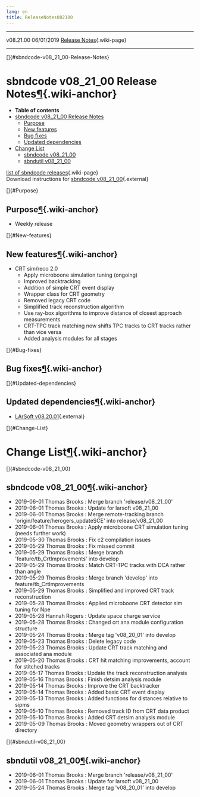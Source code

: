 ```yaml
---
lang: en
title: ReleaseNotes082100
---
```


  ----------- ------------ -- -- ------------------------------------------------------
  v08.21.00   06/01/2019         [Release Notes](ReleaseNotes082100.html){.wiki-page}
  ----------- ------------ -- -- ------------------------------------------------------

[]{#sbndcode-v08_21_00-Release-Notes}

sbndcode v08\_21\_00 Release Notes[¶](#sbndcode-v08_21_00-Release-Notes){.wiki-anchor}
======================================================================================

-   **Table of contents**
-   [sbndcode v08\_21\_00 Release
    Notes](#sbndcode-v08_21_00-Release-Notes)
    -   [Purpose](#Purpose)
    -   [New features](#New-features)
    -   [Bug fixes](#Bug-fixes)
    -   [Updated dependencies](#Updated-dependencies)
-   [Change List](#Change-List)
    -   [sbndcode v08\_21\_00](#sbndcode-v08_21_00)
    -   [sbndutil v08\_21\_00](#sbndutil-v08_21_00)

[list of sbndcode
releases](List_of_SBND_code_releases.html){.wiki-page}\
Download instructions for [sbndcode
v08\_21\_00](http://scisoft.fnal.gov/scisoft/bundles/sbnd/v08_21_00/sbndcode-v08_21_00.html){.external}

[]{#Purpose}

Purpose[¶](#Purpose){.wiki-anchor}
----------------------------------

-   Weekly release

[]{#New-features}

New features[¶](#New-features){.wiki-anchor}
--------------------------------------------

-   CRT sim/reco 2.0
    -   Apply microboone simulation tuning (ongoing)
    -   Improved backtracking
    -   Addition of simple CRT event display
    -   Wrapper class for CRT geometry
    -   Removed legacy CRT code
    -   Simplified track reconstruction algorithm
    -   Use ray-box algorithms to improve distance of closest approach
        measurements
    -   CRT-TPC track matching now shifts TPC tracks to CRT tracks
        rather than vice versa
    -   Added analysis modules for all stages

[]{#Bug-fixes}

Bug fixes[¶](#Bug-fixes){.wiki-anchor}
--------------------------------------

[]{#Updated-dependencies}

Updated dependencies[¶](#Updated-dependencies){.wiki-anchor}
------------------------------------------------------------

-   [LArSoft
    v08.20.01](https://cdcvs.fnal.gov/redmine/projects/larsoft/wiki/ReleaseNotes082001){.external}

[]{#Change-List}

Change List[¶](#Change-List){.wiki-anchor}
==========================================

[]{#sbndcode-v08_21_00}

sbndcode v08\_21\_00[¶](#sbndcode-v08_21_00){.wiki-anchor}
----------------------------------------------------------

-   2019-06-01 Thomas Brooks : Merge branch \'release/v08\_21\_00\'
-   2019-06-01 Thomas Brooks : Update for larsoft v08\_21\_00
-   2019-06-01 Thomas Brooks : Merge remote-tracking branch
    \'origin/feature/herogers\_updateSCE\' into release/v08\_21\_00
-   2019-06-01 Thomas Brooks : Apply microboone CRT simulation tuning
    (needs further work)
-   2019-05-30 Thomas Brooks : Fix c2 compilation issues
-   2019-05-29 Thomas Brooks : Fix missed commit
-   2019-05-29 Thomas Brooks : Merge branch
    \'feature/tb\_CrtImprovements\' into develop
-   2019-05-29 Thomas Brooks : Match CRT-TPC tracks with DCA rather than
    angle
-   2019-05-29 Thomas Brooks : Merge branch \'develop\' into
    feature/tb\_CrtImprovements
-   2019-05-29 Thomas Brooks : Simplified and improved CRT track
    reconstruction
-   2019-05-28 Thomas Brooks : Applied microboone CRT detector sim
    tuning for Npe
-   2019-05-28 Hannah Rogers : Update space charge service
-   2019-05-28 Thomas Brooks : Changed crt ana module configuration
    structure
-   2019-05-24 Thomas Brooks : Merge tag \'v08\_20\_01\' into develop
-   2019-05-23 Thomas Brooks : Delete legacy code
-   2019-05-23 Thomas Brooks : Update CRT track matching and associated
    ana module
-   2019-05-20 Thomas Brooks : CRT hit matching improvements, account
    for stitched tracks
-   2019-05-17 Thomas Brooks : Update the track reconstruction analysis
-   2019-05-16 Thomas Brooks : Finish detsim analysis module
-   2019-05-14 Thomas Brooks : Improve the CRT backtracker
-   2019-05-14 Thomas Brooks : Added basic CRT event display
-   2019-05-13 Thomas Brooks : Added functions for distances relative to
    sipms
-   2019-05-10 Thomas Brooks : Removed track ID from CRT data product
-   2019-05-10 Thomas Brooks : Added CRT detsim analysis module
-   2019-05-09 Thomas Brooks : Moved geometry wrappers out of CRT
    directory

[]{#sbndutil-v08_21_00}

sbndutil v08\_21\_00[¶](#sbndutil-v08_21_00){.wiki-anchor}
----------------------------------------------------------

-   2019-06-01 Thomas Brooks : Merge branch \'release/v08\_21\_00\'
-   2019-06-01 Thomas Brooks : Update for larsoft v08\_21\_00
-   2019-05-24 Thomas Brooks : Merge tag \'v08\_20\_01\' into develop
